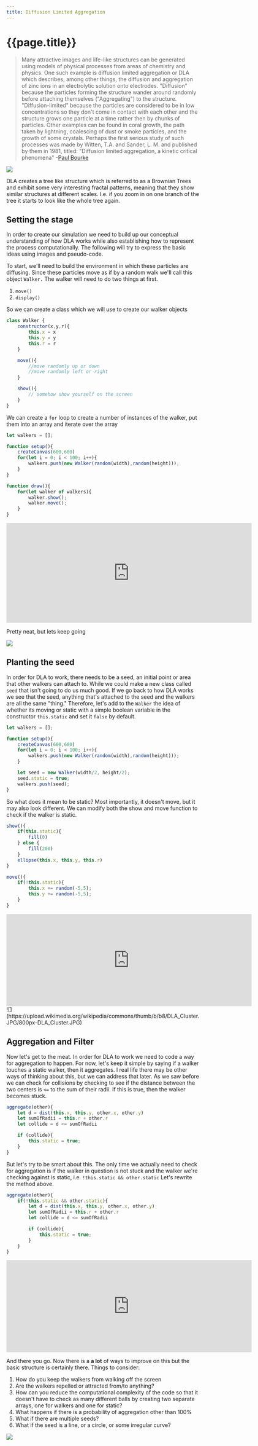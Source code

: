 ```yaml
---
title: Diffusion Limited Aggregation
---
```


# {{page.title}}

> Many attractive images and life-like structures can be generated using models of physical processes from areas of chemistry and physics. One such example is diffusion limited aggregation or DLA which describes, among other things, the diffusion and aggregation of zinc ions in an electrolytic solution onto electrodes. "Diffusion" because the particles forming the structure wander around randomly before attaching themselves ("Aggregating") to the structure. "Diffusion-limited" because the particles are considered to be in low concentrations so they don't come in contact with each other and the structure grows one particle at a time rather then by chunks of particles. Other examples can be found in coral growth, the path taken by lightning, coalescing of dust or smoke particles, and the growth of some crystals. Perhaps the first serious study of such processes was made by Witten, T.A. and Sander, L. M. and published by them in 1981, titled: "Diffusion limited aggregation, a kinetic critical phenomena" 
> -[Paul Bourke](http://paulbourke.net/fractals/dla/)

![](https://upload.wikimedia.org/wikipedia/commons/thumb/5/5b/DLA_spiral.png/800px-DLA_spiral.png)

DLA creates a tree like structure which is referred to as a Brownian Trees and exhibit some very interesting fractal patterns, meaning that they show similar structures at different scales. I.e. if you zoom in on one branch of the tree it starts to look like the whole tree again. 

## Setting the stage

In order to create our simulation we need to build up our conceptual understanding of how DLA works while also establishing how to represent the process computationally. The following will try to express the basic ideas using images and pseudo-code.

To start, we'll need to build the environment in which these particles are diffusing. Since these particles move as if by a random walk we'll call this object `Walker.` The walker will need to do two things at first.
1. `move()`
1. `display()`

So we can create a class which we will use to create our walker objects

```javascript
class Walker {
    constructor(x,y,r){
        this.x = x
        this.y = y
        this.r = r
    }

    move(){
        //move randomly up or down
        //move randomly left or right
    }

    show(){
        // somehow show yourself on the screen
    }
}
```

We can create a `for` loop to create a number of instances of the walker, put them into an array and iterate over the array

```javascript
let walkers = [];

function setup(){
    createCanvas(600,600)
    for(let i = 0; i < 100; i++){
        walkers.push(new Walker(random(width),random(height)));
    }
}

function draw(){
    for(let walker of walkers){
        walker.show();
        walker.move();
    }
}
```

<iframe width = "640" height = "260" frameborder = "0" src="https://editor.p5js.org/mdarfler/embed/HSrrC-V25"></iframe>

Pretty neat, but lets keep going

![](https://upload.wikimedia.org/wikipedia/commons/thumb/c/c4/Rec8_3kc2p.jpg/800px-Rec8_3kc2p.jpg)

## Planting the seed

In order for DLA to work, there needs to be a seed, an initial point or area that other walkers can attach to. While we could make a new class called `seed` that isn't going to do us much good. If we go back to how DLA works we see that the seed, anything that's attached to the seed and the walkers are all the same "thing." Therefore, let's add to the `Walker` the idea of whether its moving or static with a simple boolean variable in the constructor `this.static` and set it `false` by default. 

```javascript
let walkers = [];

function setup(){
    createCanvas(600,600)
    for(let i = 0; i < 100; i++){
        walkers.push(new Walker(random(width),random(height)));
    }

    let seed = new Walker(width/2, height/2);
    seed.static = true;
    walkers.push(seed);
}
```
So what does it mean to be static? Most importantly, it doesn't move, but it may also look different. We can modify both the show and move function to check if the walker is static.

```javascript
show(){
    if(this.static){
        fill(0)
    } else {
        fill(200)
    }
    ellipse(this.x, this.y, this.r)
}

move(){
    if(!this.static){
        this.x += random(-5,5);
        this.y += random(-5,5);
    }
}
```

<iframe width="640" height="240" frameborder="0" src="https://editor.p5js.org/mdarfler/embed/BO4EEwFI2"></iframe>

<br>
![](https://upload.wikimedia.org/wikipedia/commons/thumb/b/b8/DLA_Cluster.JPG/800px-DLA_Cluster.JPG)
<br>

## Aggregation and Filter

Now let's get to the meat. In order for DLA to work we need to code a way for aggregation to happen. For now, let's keep it simple by saying if a walker touches a static walker, then it aggregates. I real life there may be other ways of thinking about this, but we can address that later. As we saw before we can check for collisions by checking to see if the distance between the two centers is `<=` to the sum of their radii. If this is true, then the walker becomes stuck. 

```javascript
aggregate(other){
    let d = dist(this.x, this.y, other.x, other.y)
    let sumOfRadii = this.r + other.r
    let collide = d <= sumOfRadii

    if (collide){
        this.static = true;
    }
}
```
But let's try to be smart about this. The only time we actually need to check for aggregation is if the walker in question is not stuck and the walker we're checking against is static, i.e. `!this.static && other.static` Let's rewrite the method above.

```javascript
aggregate(other){
    if(!this.static && other.static){
        let d = dist(this.x, this.y, other.x, other.y)
        let sumOfRadii = this.r + other.r
        let collide = d <= sumOfRadii

        if (collide){
            this.static = true;
        }
    }
}
```
<iframe width="640" height="240" frameborder="0" src="https://editor.p5js.org/mdarfler/embed/GhNN4rIYI"></iframe>

And there you go. Now there is a **a lot** of ways to improve on this but the basic structure is certainly there. Things to consider:
1. How do you keep the walkers from walking off the screen
1. Are the walkers repelled or attracted from/to anything?
1. How can you reduce the computational complexity of the code so that it doesn't have to check as many different balls by creating two separate arrays, one for walkers and one for static?
1. What happens if there is a probability of aggregation other than 100%
1. What if there are multiple seeds?
1. What if the seed is a line, or a circle, or some irregular curve?

![](https://upload.wikimedia.org/wikipedia/commons/5/55/Lichtenberg_figure_in_block_of_Plexiglas.jpg)
